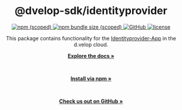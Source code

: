 <div align="center">
  <h1>@dvelop-sdk/identityprovider</h1>
  <a href="https://www.npmjs.com/package/@dvelop-sdk/identityprovider">
    <img alt="npm (scoped)" src="https://img.shields.io/npm/v/@dvelop-sdk/identityprovider?style=for-the-badge">
  </a>
  <a href="https://www.npmjs.com/package/@dvelop-sdk/identityprovider">
    <img alt="npm bundle size (scoped)" src="https://img.shields.io/bundlephobia/min/@dvelop-sdk/identityprovider?style=for-the-badge">
  </a>
  <a href="https://github.com/d-velop/dvelop-sdk-node">
    <img alt="GitHub" src="https://img.shields.io/badge/GitHub-dvelop--sdk--node-%23ff0844?logo=github&style=for-the-badge">
  </a>
  <a href="https://github.com/d-velop/dvelop-sdk-node/blob/main/LICENSE">
    <img alt="license" src="https://img.shields.io/github/license/d-velop/dvelop-sdk-node?style=for-the-badge">
  </a

  </br>

  <p>This package contains functionality for the <a href="https://developer.d-velop.de/documentation/idpapi/en">Identityprovider-App</a> in the d.velop cloud.</p>

  <a href="https://d-velop.github.io/dvelop-sdk-node/modules/identityprovider.html"><strong>Explore the docs »</strong></a>

  </br>

  <a href="https://www.npmjs.com/package/@dvelop-sdk/identityprovider"><strong>Install via npm »</strong></a>

  </br>

  <a href="https://github.com/d-velop/dvelop-sdk-node"><strong>Check us out on GitHub »</strong></a>

</div>